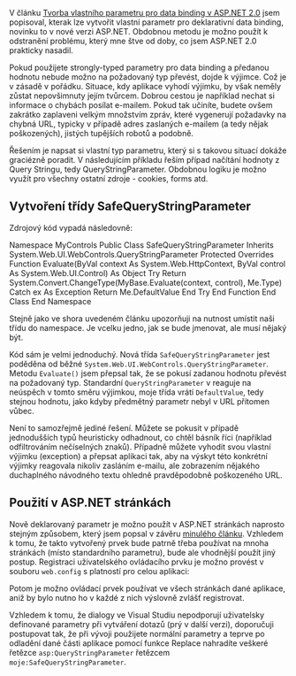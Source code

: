 <!-- dcterms:identifier = aspnetcz#59 -->
<!-- dcterms:title = Vytváření vlastních parametrů podruhé - "bezpečný" query string parametr -->
<!-- dcterms:abstract = Pokud použijete strongly-typed parametry pro data binding a předanou hodnotu nebude možno na požadovaný typ převést, dojde k výjimce. Pokud si informace o výjimkách ve své aplikaci necháte posílat e-mailem, můžete být brzo zaplaveni zprávami právě o tomto typu chyb. Vyhnout se tomu lze právě pomocí vlastního parametru. -->
<!-- np9:categoryId = 1 -->
<!-- x4w:category = Tipy, triky -->
<!-- np9:authorId = 1 -->
<!-- np9:authorEmail = michal.valasek@altairis.cz -->
<!-- dcterms:creator = Michal Altair Valášek -->
<!-- dcterms:created = 2005-11-09T03:21:35.817+01:00 -->
<!-- dcterms:dateAccepted = 2005-11-09T03:21:35.817+01:00 -->

V článku [Tvorba vlastního parametru pro data binding v ASP.NET 2.0](/entry/article-20051005.aspx) jsem popisoval, kterak lze vytvořit vlastní parametr pro deklarativní data binding, novinku to v nové verzi ASP.NET. Obdobnou metodu je možno použít k odstranění problému, který mne štve od doby, co jsem ASP.NET 2.0 prakticky nasadil.

Pokud použijete strongly-typed parametry pro data binding a předanou hodnotu nebude možno na požadovaný typ převést, dojde k výjimce. Což je v zásadě v pořádku. Situace, kdy aplikace vyhodí výjimku, by však neměly zůstat nepovšimnuty jejím tvůrcem. Dobrou cestou je například nechat si informace o chybách posílat e-mailem. Pokud tak učiníte, budete ovšem zakrátko zaplaveni velkým množstvím zpráv, které vygenerují požadavky na chybná URL, typicky v případě adres zaslaných e-mailem (a tedy nějak poškozených), jistých tupějších robotů a podobně.

Řešením je napsat si vlastní typ parametru, který si s takovou situací dokáže graciézně poradit. V následujícím příkladu řeším případ načítání hodnoty z Query Stringu, tedy QueryStringParameter. Obdobnou logiku je možno využít pro všechny ostatní zdroje - cookies, forms atd.
 <h2>Vytvoření třídy SafeQueryStringParameter</h2> 

Zdrojový kód vypadá následovně:

Namespace MyControls Public Class SafeQueryStringParameter Inherits System.Web.UI.WebControls.QueryStringParameter Protected Overrides Function Evaluate(ByVal context As System.Web.HttpContext, ByVal control As System.Web.UI.Control) As Object Try Return System.Convert.ChangeType(MyBase.Evaluate(context, control), Me.Type) Catch ex As Exception Return Me.DefaultValue End Try End Function End Class End Namespace

Stejně jako ve shora uvedeném článku upozorňuji na nutnost umístit naši třídu do namespace. Je vcelku jedno, jak se bude jmenovat, ale musí nějaký být.

Kód sám je velmi jednoduchý. Nová třída `SafeQueryStringParameter` jest poděděna od běžné `System.Web.UI.WebControls.QueryStringParameter`. Metodu `Evaluate()` jsem přepsal tak, že se pokusí zadanou hodnotu převést na požadovaný typ. Standardní `QueryStringParameter` v reaguje na neúspěch v tomto směru výjimkou, moje třída vrátí `DefaultValue`, tedy stejnou hodnotu, jako kdyby předmětný parametr nebyl v URL přítomen vůbec.

Není to samozřejmě jediné řešení. Můžete se pokusit v případě jednodušších typů heuristicky odhadnout, co chtěl básník říci (například odfiltrováním nečíselných znaků). Případně můžete vyhodit svou vlastní výjimku (exception) a přepsat aplikaci tak, aby na výskyt této konkrétní výjimky reagovala nikoliv zasláním e-mailu, ale zobrazením nějakého duchaplného návodného textu ohledně pravděpodobně poškozeného URL.
 <h2>Použití v ASP.NET stránkách</h2> 

Nově deklarovaný parametr je možno použít v ASP.NET stránkách naprosto stejným způsobem, který jsem popsal v závěru [minulého článku](/entry/article-20051005.aspx). Vzhledem k tomu, že takto vytvořený prvek bude patrně třeba používat na mnoha stránkách (místo standardního parametru), bude ale vhodnější použít jiný postup. Registraci uživatelského ovládacího prvku je možno provést v souboru `web.config` s platností pro celou aplikaci:

<?xml version="1.0"?> <configuration> <system.web> <pages> <controls > <add tagPrefix="moje" namespace="MyControls" /> </controls> </pages> </system.web> </configuration>

Potom je možno ovládací prvek používat ve všech stránkách dané aplikace, aniž by bylo nutno ho v každé z nich výslovně zvlášť registrovat.

Vzhledem k tomu, že dialogy ve Visual Studiu nepodporují uživatelsky definované parametry při vytváření dotazů (prý v další verzi), doporučuji postupovat tak, že při vývoji použijete normální parametry a teprve po odladění dané části aplikace pomocí funkce Replace nahradíte veškeré řetězce `asp:QueryStringParameter` řetězcem `moje:SafeQueryStringParameter`.